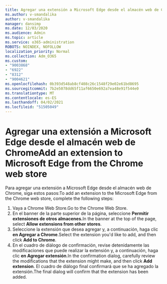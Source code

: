 ```yaml
---
title: Agregar una extensión a Microsoft Edge desde el almacén web de Chrome
ms.author: v-smandalika
author: v-smandalika
manager: dansimp
ms.date: 12/03/2020
ms.audience: Admin
ms.topic: article
ms.service: o365-administration
ROBOTS: NOINDEX, NOFOLLOW
localization_priority: Normal
ms.collection: Adm_O365
ms.custom:
- "9003868"
- "6922"
- "8312"
- "9004621"
ms.openlocfilehash: 0b393d548ab8cf408c26c1548f29e02e61bd8695
ms.sourcegitcommit: 7b2e5078dd65f11af6650e692a7ea48e91f544e0
ms.translationtype: MT
ms.contentlocale: es-ES
ms.lasthandoff: 04/02/2021
ms.locfileid: "51505049"
---
```

# <a name="add-an-extension-to-microsoft-edge-from-the-chrome-web-store"></a><span data-ttu-id="b4b60-102">Agregar una extensión a Microsoft Edge desde el almacén web de Chrome</span><span class="sxs-lookup"><span data-stu-id="b4b60-102">Add an extension to Microsoft Edge from the Chrome web store</span></span>

<span data-ttu-id="b4b60-103">Para agregar una extensión a Microsoft Edge desde el almacén web de Chrome, siga estos pasos:</span><span class="sxs-lookup"><span data-stu-id="b4b60-103">To add an extension to the Microsoft Edge from the Chrome web store, complete the following steps:</span></span>

1. <span data-ttu-id="b4b60-104">Vaya a Chrome Web Store.</span><span class="sxs-lookup"><span data-stu-id="b4b60-104">Go to the Chrome Web Store.</span></span>
2. <span data-ttu-id="b4b60-105">En el banner de la parte superior de la página, seleccione **Permitir extensiones de otros almacenes.**</span><span class="sxs-lookup"><span data-stu-id="b4b60-105">In the banner at the top of the page, select **Allow extensions from other stores**.</span></span>
3. <span data-ttu-id="b4b60-106">Seleccione la extensión que desea agregar y, a continuación, haga clic **en Agregar a Chrome**.</span><span class="sxs-lookup"><span data-stu-id="b4b60-106">Select the extension you'd like to add, and then click **Add to Chrome**.</span></span>
4. <span data-ttu-id="b4b60-107">En el cuadro de diálogo de confirmación, revise detenidamente las modificaciones que puede realizar la extensión y, a continuación, haga clic **en Agregar extensión**.</span><span class="sxs-lookup"><span data-stu-id="b4b60-107">In the confirmation dialog, carefully review the modifications that the extension might make, and then click **Add extension**.</span></span>
<span data-ttu-id="b4b60-108">El cuadro de diálogo final confirmará que se ha agregado la extensión.</span><span class="sxs-lookup"><span data-stu-id="b4b60-108">The final dialog will confirm that the extension has been added.</span></span>